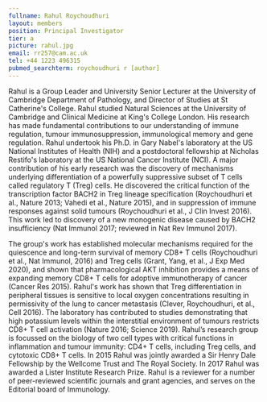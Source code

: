 ```yaml
---
fullname: Rahul Roychoudhuri
layout: members
position: Principal Investigator
tier: a
picture: rahul.jpg
email: rr257@cam.ac.uk
tel: +44 1223 496315
pubmed_searchterm: roychoudhuri r [author]
---
```


Rahul is a Group Leader and University Senior Lecturer at the University of Cambridge Department of Pathology, and Director of Studies at St Catherine's College. Rahul studied Natural Sciences at the University of Cambridge and Clinical Medicine at King's College London. His research has made fundamental contributions to our understanding of immune regulation, tumour immunosuppression, immunological memory and gene regulation. Rahul undertook his Ph.D. in Gary Nabel's laboratory at the US National Institutes of Health (NIH) and a postdoctoral fellowship at Nicholas Restifo's laboratory at the US National Cancer Institute (NCI). A major contribution of his early research was the discovery of mechanisms underlying differentiation of a powerfully suppressive subset of T cells called regulatory T (Treg) cells. He discovered the critical function of the transcription factor BACH2 in Treg lineage specification (Roychoudhuri et al., Nature 2013; Vahedi et al., Nature 2015), and in suppression of immune responses against solid tumours (Roychoudhuri et al., J Clin Invest 2016). This work led to discovery of a new monogenic disease caused by BACH2 insufficiency (Nat Immunol 2017; reviewed in Nat Rev Immunol 2017).  

The group's work has established molecular mechanisms required for the quiescence and long-term survival of memory CD8+ T cells (Roychoudhuri et al., Nat Immunol, 2016) and Treg cells (Grant, Yang, et al., J Exp Med 2020), and shown that pharmacological AKT inhibition provides a means of expanding memory CD8+ T cells for adoptive immunotherapy of cancer (Cancer Res 2015). Rahul's work has shown that Treg differentiation in peripheral tissues is sensitive to local oxygen concentrations resulting in permissivity of the lung to cancer metastasis (Clever, Roychoudhuri, et al., Cell 2016). The laboratory has contributed to studies demonstrating that high potassium levels within the interstitial environment of tumours restricts CD8+ T cell activation (Nature 2016; Science 2019). Rahul’s research group is focussed on the biology of two cell types with critical functions in inflammation and tumour immunity: CD4+ T cells, including Treg cells, and cytotoxic CD8+ T cells. In 2015 Rahul was jointly awarded a Sir Henry Dale Fellowship by the Wellcome Trust and The Royal Society. In 2017 Rahul was awarded a Lister Institute Research Prize. Rahul is a reviewer for a number of peer-reviewed scientific journals and grant agencies, and serves on the Editorial board of Immunology. 